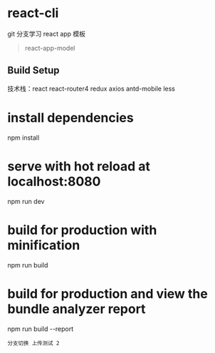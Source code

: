 # react-cli

git 分支学习
react app 模板
> react-app-model

## Build Setup
技术栈：react react-router4 redux axios antd-mobile less

# install dependencies
npm install

# serve with hot reload at localhost:8080
npm run dev

# build for production with minification
npm run build

# build for production and view the bundle analyzer report
npm run build --report
```
分支切换 上传测试 2
